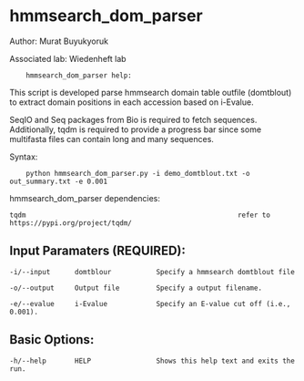 # hmmsearch_dom_parser

Author: Murat Buyukyoruk

Associated lab: Wiedenheft lab

        hmmsearch_dom_parser help:

This script is developed parse hmmsearch domain table outfile (domtblout) to extract domain positions in each accession based on i-Evalue.

SeqIO and Seq packages from Bio is required to fetch sequences. Additionally, tqdm is required to provide a progress bar since some multifasta files can contain long and many sequences.

Syntax:

        python hmmsearch_dom_parser.py -i demo_domtblout.txt -o out_summary.txt -e 0.001

hmmsearch_dom_parser dependencies:

	tqdm                                                    refer to https://pypi.org/project/tqdm/

Input Paramaters (REQUIRED):
----------------------------
	-i/--input		domtblour			Specify a hmmsearch domtblout file

	-o/--output		Output file	        Specify a output filename.
	
	-e/--evalue     i-Evalue            Specify an E-value cut off (i.e., 0.001).

Basic Options:
--------------
	-h/--help		HELP			    Shows this help text and exits the run.

